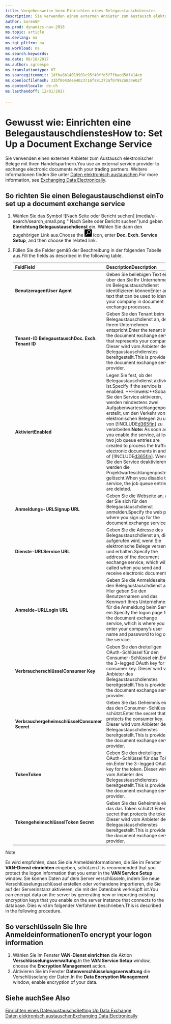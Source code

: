```yaml
---
title: Vorgehensweise beim Einrichten eines Belegaustauschdienstes
description: Sie verwenden einen externen Anbieter zum Austausch elektronischer Belege mit Ihren Handelspartnern.
author: SorenGP
ms.prod: dynamics-nav-2018
ms.topic: article
ms.devlang: na
ms.tgt_pltfrm: na
ms.workload: na
ms.search.keywords: 
ms.date: 08/18/2017
ms.author: sgroespe
ms.translationtype: HT
ms.sourcegitcommit: 1dfba8b14019991c95f40ffd5f7fbaed5df414eb
ms.openlocfilehash: 33bf0043dee4023716fa91373af07992a834e02f
ms.contentlocale: de-ch
ms.lasthandoff: 12/01/2017

---
```

# <a name="how-to-set-up-a-document-exchange-service"></a><span data-ttu-id="4ae9b-103">Gewusst wie: Einrichten eine Belegaustauschdienstes</span><span class="sxs-lookup"><span data-stu-id="4ae9b-103">How to: Set Up a Document Exchange Service</span></span>
<span data-ttu-id="4ae9b-104">Sie verwenden einen externen Anbieter zum Austausch elektronischer Belege mit Ihren Handelspartnern.</span><span class="sxs-lookup"><span data-stu-id="4ae9b-104">You use an external service provider to exchange electronic documents with your trading partners.</span></span> <span data-ttu-id="4ae9b-105">Weitere Informationen finden Sie unter [Daten elektronisch austauschen](across-data-exchange.md).</span><span class="sxs-lookup"><span data-stu-id="4ae9b-105">For more information, see [Exchanging Data Electronically](across-data-exchange.md).</span></span>  

## <a name="to-set-up-a-document-exchange-service"></a><span data-ttu-id="4ae9b-106">So richten Sie einen Belegaustauschdienst ein</span><span class="sxs-lookup"><span data-stu-id="4ae9b-106">To set up a document exchange service</span></span>  
1. <span data-ttu-id="4ae9b-107">Wählen Sie das Symbol ![Nach Seite oder Bericht suchen] (media/ui-search/search_small.png " Nach Seite oder Bericht suchen")und geben **Einrichtung Belegaustauschdienst** ein. Wählen Sie dann den zugehörigen Link aus.</span><span class="sxs-lookup"><span data-stu-id="4ae9b-107">Choose the ![Search for Page or Report](media/ui-search/search_small.png "Search for Page or Report icon") icon, enter **Doc. Exch. Service Setup**, and then choose the related link.</span></span>  
2. <span data-ttu-id="4ae9b-108">Füllen Sie die Felder gemäß der Beschreibung in der folgenden Tabelle aus.</span><span class="sxs-lookup"><span data-stu-id="4ae9b-108">Fill the fields as described in the following table.</span></span>  

    |<span data-ttu-id="4ae9b-109">Feld</span><span class="sxs-lookup"><span data-stu-id="4ae9b-109">Field</span></span>|<span data-ttu-id="4ae9b-110">Description</span><span class="sxs-lookup"><span data-stu-id="4ae9b-110">Description</span></span>|  
    |---------------------------------|---------------------------------------|  
    |<span data-ttu-id="4ae9b-111">**Benutzeragent**</span><span class="sxs-lookup"><span data-stu-id="4ae9b-111">**User Agent**</span></span>|<span data-ttu-id="4ae9b-112">Geben Sie beliebigen Text ein, über den Sie Ihr Unternehmen im Belegaustauschdienst identifizieren können</span><span class="sxs-lookup"><span data-stu-id="4ae9b-112">Enter any text that can be used to identify your company in document exchange processes.</span></span>|  
    |<span data-ttu-id="4ae9b-113">**Tenant-ID Belegaustausch**</span><span class="sxs-lookup"><span data-stu-id="4ae9b-113">**Doc. Exch. Tenant ID**</span></span>|<span data-ttu-id="4ae9b-114">Geben Sie den Tenant beim Belegaustauschdienst an, der Ihrem Unternehmen entspricht.</span><span class="sxs-lookup"><span data-stu-id="4ae9b-114">Enter the tenant in the document exchange service that represents your company.</span></span> <span data-ttu-id="4ae9b-115">Dieser wird vom Anbieter des Belegaustauschdienstes bereitgestellt.</span><span class="sxs-lookup"><span data-stu-id="4ae9b-115">This is provided by the document exchange service provider.</span></span>|  
    |<span data-ttu-id="4ae9b-116">**Aktiviert**</span><span class="sxs-lookup"><span data-stu-id="4ae9b-116">**Enabled**</span></span>|<span data-ttu-id="4ae9b-117">Legen Sie fest, ob der Belegaustauschdienst aktiviert ist.</span><span class="sxs-lookup"><span data-stu-id="4ae9b-117">Specify if the service is enabled.</span></span> <span data-ttu-id="4ae9b-118">**Hinweis:**Sobald Sie den Service aktivieren, werden mindestens zwei Aufgabenwarteschlangenposten erstellt, um den Verkehr von elektronischen Belegen zu und von [!INCLUDE[d365fin](includes/d365fin_md.md)] zu verarbeiten.</span><span class="sxs-lookup"><span data-stu-id="4ae9b-118">**Note:**  As soon as you enable the service, at least two job queue entries are created to process the traffic of electronic documents in and out of [!INCLUDE[d365fin](includes/d365fin_md.md)].</span></span> <span data-ttu-id="4ae9b-119">Wenn Sie den Service deaktivieren, werden die Projektwarteschlangenposten gelöscht.</span><span class="sxs-lookup"><span data-stu-id="4ae9b-119">When you disable the service, the job queue entries are deleted.</span></span>|  
    |<span data-ttu-id="4ae9b-120">**Anmeldungs-URL**</span><span class="sxs-lookup"><span data-stu-id="4ae9b-120">**Signup URL**</span></span>|<span data-ttu-id="4ae9b-121">Geben Sie die Webseite an, auf der Sie sich für den Belegaustauschdienst anmelden.</span><span class="sxs-lookup"><span data-stu-id="4ae9b-121">Specify the web page where you sign up for the document exchange service.</span></span>|  
    |<span data-ttu-id="4ae9b-122">**Dienste-URL**</span><span class="sxs-lookup"><span data-stu-id="4ae9b-122">**Service URL**</span></span>|<span data-ttu-id="4ae9b-123">Geben Sie die Adresse des Belegaustauschdienst an, die aufgerufen wird, wenn Sie elektronische Belege versenden und erhalten.</span><span class="sxs-lookup"><span data-stu-id="4ae9b-123">Specify the address of the document exchange service, which will be called when you send and receive electronic documents.</span></span>|  
    |<span data-ttu-id="4ae9b-124">**Anmelde-URL**</span><span class="sxs-lookup"><span data-stu-id="4ae9b-124">**Login URL**</span></span>|<span data-ttu-id="4ae9b-125">Geben Sie die Anmeldeseite für den Belegaustauschdienst an. Hier geben Sie den Benutzernamen und das Kennwort Ihres Unternehmens für die Anmeldung beim Service ein.</span><span class="sxs-lookup"><span data-stu-id="4ae9b-125">Specify the logon page for the document exchange service, which is where you enter your company’s user name and password to log on to the service.</span></span>|  
    |<span data-ttu-id="4ae9b-126">**Verbraucherschlüssel**</span><span class="sxs-lookup"><span data-stu-id="4ae9b-126">**Consumer Key**</span></span>|<span data-ttu-id="4ae9b-127">Geben Sie den dreiteiligen OAuth-Schlüssel für den Consumer-Schlüssel ein.</span><span class="sxs-lookup"><span data-stu-id="4ae9b-127">Enter the 3-legged OAuth key for the consumer key.</span></span> <span data-ttu-id="4ae9b-128">Dieser wird vom Anbieter des Belegaustauschdienstes bereitgestellt.</span><span class="sxs-lookup"><span data-stu-id="4ae9b-128">This is provided by the document exchange service provider.</span></span>|  
    |<span data-ttu-id="4ae9b-129">**Verbrauchergeheimschlüssel**</span><span class="sxs-lookup"><span data-stu-id="4ae9b-129">**Consumer Secret**</span></span>|<span data-ttu-id="4ae9b-130">Geben Sie das Geheimnis ein, das den Consumer-Schlüssel schützt.</span><span class="sxs-lookup"><span data-stu-id="4ae9b-130">Enter the secret that protects the consumer key.</span></span> <span data-ttu-id="4ae9b-131">Dieser wird vom Anbieter des Belegaustauschdienstes bereitgestellt.</span><span class="sxs-lookup"><span data-stu-id="4ae9b-131">This is provided by the document exchange service provider.</span></span>|  
    |<span data-ttu-id="4ae9b-132">**Token**</span><span class="sxs-lookup"><span data-stu-id="4ae9b-132">**Token**</span></span>|<span data-ttu-id="4ae9b-133">Geben Sie den dreiteiligen OAuth-Schlüssel für das Token ein.</span><span class="sxs-lookup"><span data-stu-id="4ae9b-133">Enter the 3-legged OAuth key for the token.</span></span> <span data-ttu-id="4ae9b-134">Dieser wird vom Anbieter des Belegaustauschdienstes bereitgestellt.</span><span class="sxs-lookup"><span data-stu-id="4ae9b-134">This is provided by the document exchange service provider.</span></span>|  
    |<span data-ttu-id="4ae9b-135">**Tokengeheimschlüssel**</span><span class="sxs-lookup"><span data-stu-id="4ae9b-135">**Token Secret**</span></span>|<span data-ttu-id="4ae9b-136">Geben Sie das Geheimnis ein, das das Token schützt.</span><span class="sxs-lookup"><span data-stu-id="4ae9b-136">Enter the secret that protects the token.</span></span> <span data-ttu-id="4ae9b-137">Dieser wird vom Anbieter des Belegaustauschdienstes bereitgestellt.</span><span class="sxs-lookup"><span data-stu-id="4ae9b-137">This is provided by the document exchange service provider.</span></span>|  

> [!NOTE]  
>  <span data-ttu-id="4ae9b-138">Es wird empfohlen, dass Sie die Anmeldeinformationen, die Sie im Fenster **VAN-Dienst einrichten** eingeben, schützen.</span><span class="sxs-lookup"><span data-stu-id="4ae9b-138">It is recommended that you protect the logon information that you enter in the **VAN Service Setup** window.</span></span> <span data-ttu-id="4ae9b-139">Sie können Daten auf dem Server verschlüsseln, indem Sie neue Verschlüsselungsschlüssel erstellen oder vorhandene importieren, die Sie auf der Serverinstanz aktivieren, die mit der Datenbank verknüpft ist.</span><span class="sxs-lookup"><span data-stu-id="4ae9b-139">You can encrypt data on the server by generating new or importing existing encryption keys that you enable on the server instance that connects to the database.</span></span> <span data-ttu-id="4ae9b-140">Dies wird im folgender Verfahren beschrieben.</span><span class="sxs-lookup"><span data-stu-id="4ae9b-140">This is described in the following procedure.</span></span>  

## <a name="to-encrypt-your-logon-information"></a><span data-ttu-id="4ae9b-141">So verschlüsseln Sie Ihre Anmeldeinformationen</span><span class="sxs-lookup"><span data-stu-id="4ae9b-141">To encrypt your logon information</span></span>  
1. <span data-ttu-id="4ae9b-142">Wählen Sie im Fenster **VAN-Dienst einrichten** die Aktion **Verschlüsselungsverwaltung**.</span><span class="sxs-lookup"><span data-stu-id="4ae9b-142">In the **VAN Service Setup** window, choose the **Encryption Management** action.</span></span>  
2. <span data-ttu-id="4ae9b-143">Aktivieren Sie im Fenster **Datenverschlüsselungsverwaltung** die Verschlüsselung der Daten.</span><span class="sxs-lookup"><span data-stu-id="4ae9b-143">In the **Data Encryption Management** window, enable encryption of your data.</span></span> <!--For more information, see [Manage Data Encryption](../manage-data-encryption.md).-->  

## <a name="see-also"></a><span data-ttu-id="4ae9b-144">Siehe auch</span><span class="sxs-lookup"><span data-stu-id="4ae9b-144">See Also</span></span>  
[<span data-ttu-id="4ae9b-145">Einrichten eines Datenaustauschs</span><span class="sxs-lookup"><span data-stu-id="4ae9b-145">Setting Up Data Exchange</span></span>](across-set-up-data-exchange.md)  
[<span data-ttu-id="4ae9b-146">Daten elektronisch austauschen</span><span class="sxs-lookup"><span data-stu-id="4ae9b-146">Exchanging Data Electronically</span></span>](across-data-exchange.md)

